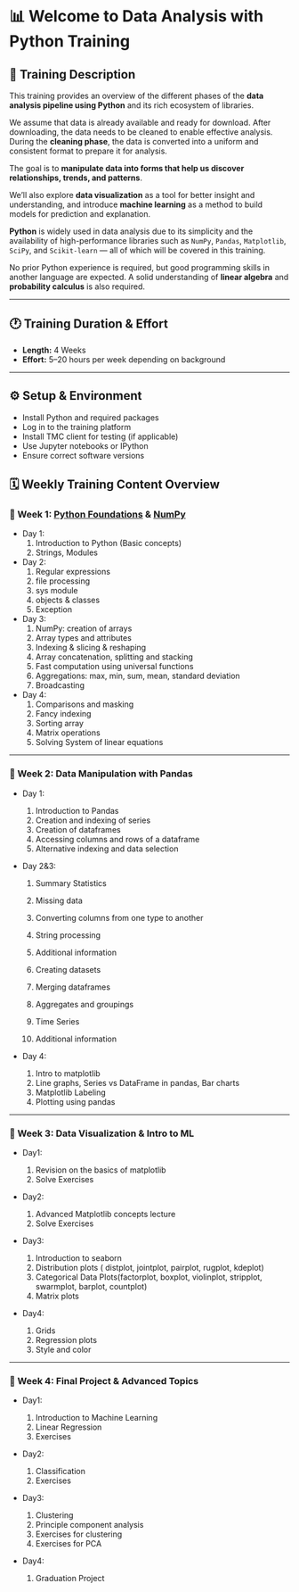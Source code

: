 # 📊 Welcome to Data Analysis with Python Training

## 🧾 Training Description

This training provides an overview of the different phases of the **data analysis pipeline using Python** and its rich ecosystem of libraries.

We assume that data is already available and ready for download. After downloading, the data needs to be cleaned to enable effective analysis. During the **cleaning phase**, the data is converted into a uniform and consistent format to prepare it for analysis.

The goal is to **manipulate data into forms that help us discover relationships, trends, and patterns**.

We’ll also explore **data visualization** as a tool for better insight and understanding, and introduce **machine learning** as a method to build models for prediction and explanation.

**Python** is widely used in data analysis due to its simplicity and the availability of high-performance libraries such as `NumPy`, `Pandas`, `Matplotlib`, `SciPy`, and `Scikit-learn` — all of which will be covered in this training.

No prior Python experience is required, but good programming skills in another language are expected. A solid understanding of **linear algebra** and **probability calculus** is also required.

---

## 🕐 Training Duration & Effort

- **Length:** 4 Weeks
- **Effort:** 5–20 hours per week depending on background

---

## ⚙️ Setup & Environment

- Install Python and required packages
- Log in to the training platform
- Install TMC client for testing (if applicable)
- Use Jupyter notebooks or IPython
- Ensure correct software versions

## 🗓️ Weekly Training Content Overview

### 📅 Week 1: [Python Foundations](codes\basics.ipynb) & [NumPy](codes\basics.ipynb)

- Day 1: 
  1. Introduction to Python (Basic concepts)
  2. Strings, Modules
- Day 2: 
  1. Regular expressions
  2. file processing
  3. sys module
  4. objects & classes
  5. Exception
- Day 3: 
  1. NumPy: creation of arrays
  2. Array types and attributes
  3. Indexing & slicing & reshaping
  4. Array concatenation, splitting and stacking
  5. Fast computation using universal functions
  6. Aggregations: max, min, sum, mean, standard deviation
  7. Broadcasting
- Day 4:
  1. Comparisons and masking
  2. Fancy indexing
  3. Sorting array
  4. Matrix operations
  5. Solving System of linear equations

---

### 📅 Week 2: Data Manipulation with Pandas

- Day 1: 
  1. Introduction to Pandas
  2. Creation and indexing of series
  3. Creation of dataframes
  4. Accessing columns and rows of a dataframe
  5. Alternative indexing and data selection
  
- Day 2&3:
  1. Summary Statistics
  2. Missing data
  3. Converting columns from one type to another
  4. String processing
  5. Additional information
  
  6. Creating datasets
  
  7. Merging dataframes
  
  8. Aggregates and groupings
  
  9. Time Series
  
  10. Additional information
  
- Day 4:
  1. Intro to matplotlib
  1. Line graphs, Series vs DataFrame in pandas, Bar charts
  1. Matplotlib Labeling 
  1. Plotting using pandas

---

### 📅 Week 3: Data Visualization & Intro to ML

- Day1:
  1. Revision on the basics of matplotlib
  2. Solve Exercises

- Day2:
  1. Advanced Matplotlib concepts lecture
  2. Solve Exercises

- Day3:
  1. Introduction to seaborn
  2. Distribution plots ( distplot, jointplot, pairplot, rugplot, kdeplot)
  3. Categorical Data Plots(factorplot, boxplot, violinplot, stripplot, swarmplot, barplot, countplot)
  4. Matrix plots

- Day4:
  1. Grids
  2. Regression plots
  3. Style and color

---

### 📅 Week 4: Final Project & Advanced Topics

- Day1:
  1. Introduction to Machine Learning
  2. Linear Regression
  3. Exercises

- Day2:
  1. Classification
  2. Exercises

- Day3:
  1. Clustering
  2. Principle component analysis
  3. Exercises for clustering
  4. Exercises for PCA

- Day4:
  1. Graduation Project
